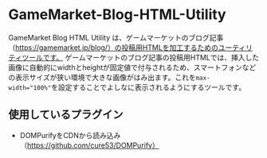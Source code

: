 # GameMarket-Blog-HTML-Utility

GameMarket Blog HTML Utility は、ゲームマーケットのブログ記事（https://gamemarket.jp/blog/）の投稿用HTMLを加工するためのユーティリティツールです。
ゲームマーケットのブログ記事の投稿用HTMLでは、挿入した画像に自動的にwidthとheightが固定値で付与されるため、スマートフォンなどの表示サイズが狭い環境で大きな画像がはみ出ます。これを`max-width="100%"`を設定することでよしなに表示されるようにするツールです。

## 使用しているプラグイン

- DOMPurifyをCDNから読み込み（https://github.com/cure53/DOMPurify）